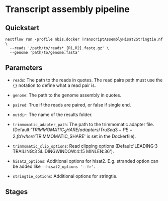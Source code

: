 # Transcript assembly pipeline

## Quickstart

```
nextflow run -profile nbis,docker TranscriptAssemblyHisat2Stringtie.nf \
  --reads '/path/to/reads*_{R1,R2}.fastq.gz' \
  --genome 'path/to/genome.fasta'
```

## Parameters

* `reads`: The path to the reads in quotes. The read pairs path must use the `{}` notation to define what a read pair is.
* `genome`: The path to the genome assembly in quotes.
* `paired`: True if the reads are paired, or false if single end.
* `outdir`: The name of the results folder.

* `trimmomatic_adapter_path`: The path to the trimmomatic adapter file. (Default:'$TRIMMOMATIC_SHARE/adapters/TruSeq3-PE-2.fa' 
where '$TRIMMOMATIC_SHARE' is set in the Dockerfile).
* `trimmomatic_clip_options`: Read clipping options (Default:'LEADING:3 TRAILING:3 SLIDINGWINDOW:4:15 MINLEN:36').

* `hisat2_options`: Additional options for hisat2. E.g. stranded option can be added like `--hisat2_options '--fr'`.

* `stringtie_options`: Additional options for stringtie.

## Stages


